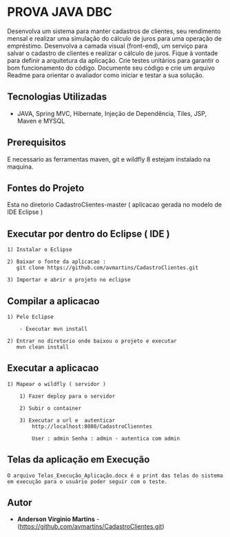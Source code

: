 # PROVA JAVA DBC

Desenvolva um sistema para manter cadastros de clientes, seu rendimento mensal e realizar uma simulação do cálculo de juros para uma operação de empréstimo. Desenvolva a camada visual (front-end), um serviço para salvar o cadastro de clientes e realizar o cálculo de juros. Fique à vontade para definir a arquitetura da aplicação. Crie testes unitários para garantir o bom funcionamento do código. Documente seu código e crie um arquivo Readme para orientar o avaliador como iniciar e testar a sua solução.

## Tecnologias Utilizadas

- JAVA, Spring MVC, Hibernate, Injeção de Dependência, Tiles, JSP, Maven e MYSQL

## Prerequisitos

E necessario as ferramentas maven, git e wildfly 8 estejam instalado na maquina.

## Fontes do Projeto
Esta no diretorio CadastroClientes-master ( aplicacao gerada no modelo de IDE Eclipse )

Executar por dentro do Eclipse ( IDE )
-------------------------------------------------------------------
	1) Instalar o Eclipse
	
	2) Baixar o fonte da aplicacao :
	   git clone https://github.com/avmartins/CadastroClientes.git
	   
	3) Importar e abrir o projeto no eclipse   
	   
Compilar a aplicacao
-------------------------------------------------------------------

	1) Pelo Eclipse
	
		- Executar mvn install
	   
	2) Entrar no diretorio onde baixou o projeto e executar 
	   mvn clean install  	
	   
Executar a aplicacao
-------------------------------------------------------------------

	1) Mapear o wildfly ( servidor )

		1) Fazer deploy para o servidor
		
		2) Subir o container 			
	
		3) Executar a url e  autenticar 
			http://localhost:8080/CadastroClienntes 
	
			User : admin Senha : admin - autentica com admin
			
Telas da aplicação em Execução
-------------------------------------------------------------------	

	O arquivo Telas_Execução_Aplicação.docx é o print das telas do sistema em execução para o usuário poder seguir com o teste.
		
	
## Autor

* **Anderson Virginio Martins** - (https://github.com/avmartins/CadastroClientes.git)

